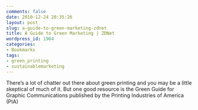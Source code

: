 ```yaml
---
comments: false
date: 2010-12-24 20:35:26
layout: post
slug: a-guide-to-green-marketing-zdnet
title: A Guide to Green Marketing | ZDNet
wordpress_id: 1964
categories:
- Bookmarks
tags:
- green_printing
- sustainablemarketing
---
```


There’s a lot of chatter out there about green printing and you may be a little skeptical of much of it. But one good resource is the Green Guide for Graphic Communications published by the Printing Industries of America (PIA)
